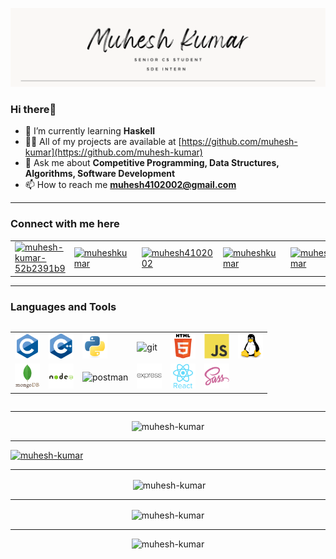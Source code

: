 [![MastHead](https://github.com/muhesh-kumar/muhesh-kumar/blob/main/assets/banner.png)](https://github.com/muhesh-kumar)

### Hi there👋

- 🌱 I’m currently learning **Haskell**
- 👨‍💻 All of my projects are available at [https://github.com/muhesh-kumar](https://github.com/muhesh-kumar)
- 💬 Ask me about **Competitive Programming, Data Structures, Algorithms, Software Development**
- 📫 How to reach me **muhesh4102002@gmail.com**

<hr>

<!-- SOCIALS -->

### Connect with me here

<table>
<tr>
<td>
<a href="https://linkedin.com/in/muhesh-kumar-52b2391b9" target="blank"><img align="center" src="https://raw.githubusercontent.com/rahuldkjain/github-profile-readme-generator/master/src/images/icons/Social/linked-in-alt.svg" alt="muhesh-kumar-52b2391b9" height="30" width="40" /></a>
</td>
<td>
<a href="https://www.codechef.com/users/muheshkumar" target="blank"><img align="center" src="https://cdn.jsdelivr.net/npm/simple-icons@3.1.0/icons/codechef.svg" alt="muheshkumar" height="30" width="40" /></a>
</td>
<td>
<a href="https://www.hackerrank.com/muhesh4102002" target="blank"><img align="center" src="https://raw.githubusercontent.com/rahuldkjain/github-profile-readme-generator/master/src/images/icons/Social/hackerrank.svg" alt="muhesh4102002" height="30" width="40" /></a>
</td>
<td>
<a href="https://codeforces.com/profile/muheshkumar" target="blank"><img align="center" src="https://raw.githubusercontent.com/rahuldkjain/github-profile-readme-generator/master/src/images/icons/Social/codeforces.svg" alt="muheshkumar" height="30" width="40" /></a>
</td>
<td>
<a href="https://www.leetcode.com/muheshkumar" target="blank"><img align="center" src="https://raw.githubusercontent.com/rahuldkjain/github-profile-readme-generator/master/src/images/icons/Social/leet-code.svg" alt="muheshkumar" height="30" width="40" /></a>
</td>
<td>
<a href="https://www.hackerearth.com/@muhesh4102002" target="blank"><img align="center" src="https://raw.githubusercontent.com/rahuldkjain/github-profile-readme-generator/master/src/images/icons/Social/hackerearth.svg" alt="@muhesh4102002" height="30" width="40" /></a>
</td>
</tr>
</table>
<hr>

<!-- LANGUAGES AND TOOLS -->

### Languages and Tools

<div align="center" style="display: flex; flex-wrap: wrap; gap: 15px">
<table>
<tr>
<td>
<img src="https://raw.githubusercontent.com/devicons/devicon/master/icons/c/c-original.svg" alt="c" width="40" height="40"/>
</td>
<td>
<img src="https://raw.githubusercontent.com/devicons/devicon/master/icons/cplusplus/cplusplus-original.svg" alt="cplusplus" width="40" height="40"/>
</td>
<td>
<img src="https://raw.githubusercontent.com/devicons/devicon/master/icons/python/python-original.svg" alt="python" width="40" height="40"/>
</td>
<td>
<img src="https://www.vectorlogo.zone/logos/git-scm/git-scm-icon.svg" alt="git" width="40" height="40"/>
</td>
<td>
<img src="https://raw.githubusercontent.com/devicons/devicon/master/icons/html5/html5-original-wordmark.svg" alt="html5" width="40" height="40"/>
</td>
<td>
<img src="https://raw.githubusercontent.com/devicons/devicon/master/icons/javascript/javascript-original.svg" alt="javascript" width="40" height="40"/>
</td>
<td>
<img src="https://raw.githubusercontent.com/devicons/devicon/master/icons/linux/linux-original.svg" alt="linux" width="40" height="40"/>
</td>
</tr>
<tr>
<td>
<img src="https://raw.githubusercontent.com/devicons/devicon/master/icons/mongodb/mongodb-original-wordmark.svg" alt="mongodb" width="40" height="40"/>
</td>
<td>
<img src="https://raw.githubusercontent.com/devicons/devicon/master/icons/nodejs/nodejs-original-wordmark.svg" alt="nodejs" width="40" height="40"/>
</td>
<td>
<img src="https://www.vectorlogo.zone/logos/getpostman/getpostman-icon.svg" alt="postman" width="40" height="40"/>
</td>
<td>
<img src="https://raw.githubusercontent.com/devicons/devicon/master/icons/express/express-original-wordmark.svg" alt="express" width="40" height="40"/>
</td>
<td>
<img src="https://raw.githubusercontent.com/devicons/devicon/master/icons/react/react-original-wordmark.svg" alt="react" width="40" height="40"/>
</td>
<td>
<img src="https://raw.githubusercontent.com/devicons/devicon/master/icons/sass/sass-original.svg" alt="sass" width="40" height="40"/>
</td>
</tr>
</table>
</div>

<hr>

<!-- MOST USED LANGUAGES -->
<p align="center"><img align="center" src="https://github-readme-stats.vercel.app/api/top-langs?username=muhesh-kumar&show_icons=true&locale=en&layout=compact" alt="muhesh-kumar" /></p>
<hr>

<!-- PROFILE TROPHYS -->
<p align="left"><a href="https://github.com/ryo-ma/github-profile-trophy"><img src="https://github-profile-trophy.vercel.app/?username=muhesh-kumar" alt="muhesh-kumar" /></a> </p>
<hr>

<!-- GITHUB STATUS -->
<p align="center">&nbsp;<img align="center" src="https://github-readme-stats.vercel.app/api?username=muhesh-kumar&show_icons=true&locale=en" alt="muhesh-kumar" /></p>
<hr>

<!-- CONTRIBUTIONS AND STREAK -->
<p align="center"><img align="center" src="https://github-readme-streak-stats.herokuapp.com/?user=muhesh-kumar&" alt="muhesh-kumar" /></p>
<hr>

<!-- PROFILE VIEWS BADGE -->
<p align="center"> <img src="https://komarev.com/ghpvc/?username=muhesh-kumar&label=Profile%20views&color=0e75b6&style=flat" alt="muhesh-kumar" /> </p>
